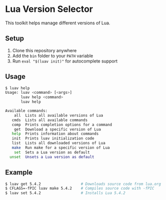 # Lua Version Selector

This toolkit helps manage different versions of Lua.

## Setup

1. Clone this repository anywhere
2. Add the `bin` folder to your `PATH` variable
3. Run `eval "$(luav init)"` for autocomplete support

## Usage

```sh
$ luav help
Usage: luav <command> [<args>]
       luav help <command>
       luav help

Available commands:
    all  Lists all available versions of Lua
   cmds  Lists all available commands
   comp  Prints completion options for a command
    get  Download a specific version of Lua
   help  Prints information about commands
   init  Prints luav initialization code
   list  Lists all downloaded versions of Lua
   make  Run make for a specific version of Lua
    set  Sets a Lua version as default
  unset  Unsets a Lua version as default
```

## Example

```sh
$ luav get 5.4.2                  # Downloads source code from lua.org
$ CFLAGS=-fPIC luav make 5.4.2    # Compiles source code with -fPIC
$ luav set 5.4.2                  # Installs Lua 5.4.2
```
